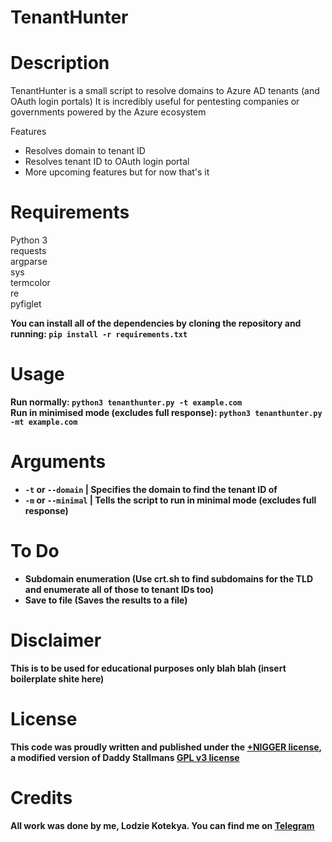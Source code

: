 # TenantHunter

# Description
TenantHunter is a small script to resolve domains to Azure AD tenants (and OAuth login portals)
It is incredibly useful for pentesting companies or governments powered by the Azure ecosystem

Features
- Resolves domain to tenant ID
- Resolves tenant ID to OAuth login portal
- More upcoming features but for now that's it

# Requirements
Python 3
<br>
requests
<br>
argparse
<br>
sys
<br>
termcolor
<br>
re
<br>
pyfiglet

<b>You can install all of the dependencies by cloning the repository and running: ```pip install -r requirements.txt```

# Usage
Run normally: ```python3 tenanthunter.py -t example.com```
<br>
Run in minimised mode (excludes full response): ```python3 tenanthunter.py -mt example.com```

# Arguments
- ```-t``` or ```--domain``` | Specifies the domain to find the tenant ID of
- ```-m``` or ```--minimal``` | Tells the script to run in minimal mode (excludes full response)

# To Do
- Subdomain enumeration (Use crt.sh to find subdomains for the TLD and enumerate all of those to tenant IDs too)
- Save to file (Saves the results to a file)

# Disclaimer
This is to be used for educational purposes only blah blah (insert boilerplate shite here)

# License
This code was proudly written and published under the <a href=https://plusnigger.org>+NIGGER license</a>, a modified version of Daddy Stallmans <a href="https://www.gnu.org/licenses/gpl-3.0.txt">GPL v3 license</a>

# Credits
All work was done by me, Lodzie Kotekya. You can find me on <a href="https://t.me/lodzie">Telegram</a>
